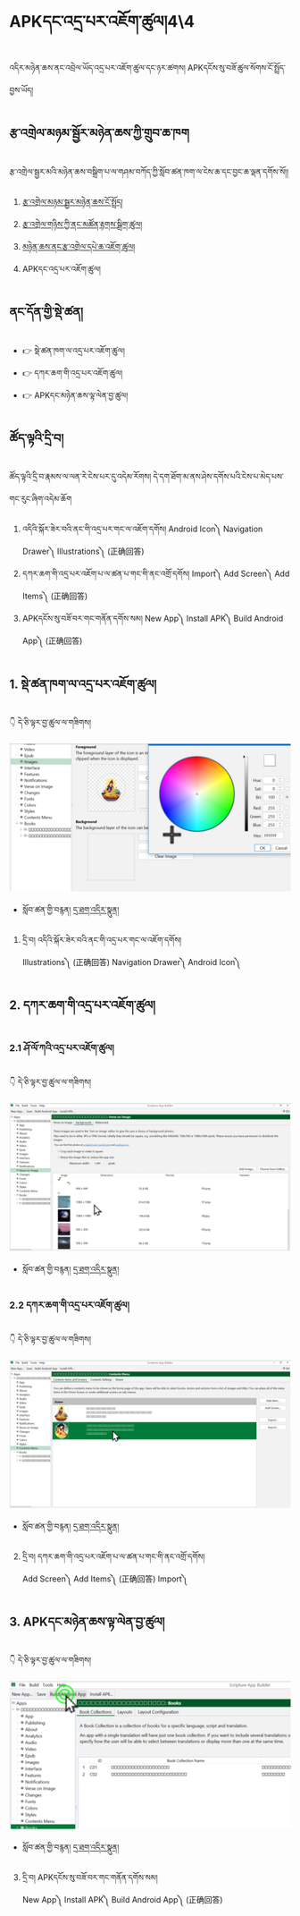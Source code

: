 # APKདང་འདྲ་པར་འཇོག་ཚུལ།4\4

འདིར་མཉེན་ཆས་ནང་འབྲེལ་ཡོད་འདྲ་པར་འཇོག་ཚུལ་དང་ཉར་ཚགས། APKདངོས་སུ་བཟོ་ཚུལ་སོགས་ངོ་སྤྲོད་བྱས་ཡོད།
## རྩ་འགྲེལ་མཉམ་སྦྱོར་མཉེན་ཆས་ཀྱི་གྲུབ་ཆ་ཁག

རྩ་འགྲེལ་སྦྱར་མའི་མཉེན་ཆས་བསྒྲིག་པ་ལ་གཤམ་བཀོད་ཀྱི་སློབ་ཚན་ཁག་ལ་ངེས་ཆ་དང་བྱང་ཆ་ལྡན་དགོས་སོ།།

1. [རྩ་འགྲེལ་མཉམ་སྦྱར་མཉེན་ཆས་ངོ་སྤྲོད།](https://github.com/buda-base/budax/blob/master/howtoguides/SAB14/index.md)
2. [རྩ་འགྲེལ་གཉིས་ཀྱི་ནང་མཚོན་རྟགས་སྒྲིག་ཚུལ།](https://github.com/buda-base/budax/blob/master/howtoguides/SAB15/index.md)
3. [མཉེན་ཆས་ནང་རྩ་འགྲེལ་དཔེ་ཆ་འཇོག་ཚུལ།](https://github.com/buda-base/budax/blob/master/howtoguides/SAB16/index.md)
4. APKདང་འདྲ་པར་འཇོག་ཚུལ།

## ནང་དོན་གྱི་སྡེ་ཚན།

- 👉 སྡེ་ཚན་ཁག་ལ་འདྲ་པར་འཇོག་ཚུལ།
- 👉 དཀར་ཆག་གི་འདྲ་པར་འཇོག་ཚུལ།
- 👉 APKདང་མཉེན་ཆས་ལྟ་ལེན་བྱ་ཚུལ།

## ཚོད་ལྟའི་དྲི་བ།

ཚོད་ལྟའི་དྲི་བ་རྣམས་ལ་ལན་རེ་ངེས་པར་དུ་འདེམ་རོགས། དེ་དག་ཐོག་མ་ནས་ཤེས་དགོས་པའི་ངེས་པ་མེད་པས་གང་རུང་ཞིག་འདེམ་ཆོག

1. འདིའི་སྐོར་ཟེར་བའི་ནང་གི་འདྲ་པར་གང་ལ་འཇོག་དགོས། Android Icon༽ Navigation Drawer༽ Illustrations༽ (正确回答)
2. དཀར་ཆག་གི་འདྲ་པར་འཇོག་པ་ལ་ཚན་པ་གང་གི་ནང་འགྲོ་དགོས། Import༽ Add Screen༽ Add Items༽ (正确回答)
3. APKདངོས་སུ་བཟོ་བར་གང་གནོན་དགོས་སམ། New App༽ Install APK༽ Build Android App༽ (正确回答)

## 1. སྡེ་ཚན་ཁག་ལ་འདྲ་པར་འཇོག་ཚུལ།

👇 དེ་ཅི་ལྟར་བྱ་ཚུལ་ལ་གཟིགས།

![800](images/000001.png)


- སློབ་ཚན་གྱི་བརྙན། [དྲ་ཐག་འདིར་སྣུན།](https://drive.google.com/file/d/1q4tCoTtuVvAh3NuksRfW66h-2IRVs8t1/view?usp=sharing)


1. དྲི་བ། འདིའི་སྐོར་ཟེར་བའི་ནང་གི་འདྲ་པར་གང་ལ་འཇོག་དགོས།  
Illustrations༽ (正确回答) Navigation Drawer༽ Android Icon༽

## 2. དཀར་ཆག་གི་འདྲ་པར་འཇོག་ཚུལ།

### 2.1 ཤོ་ལོ་ཀའི་འདྲ་པར་འཇོག་ཚུལ།

👇 དེ་ཅི་ལྟར་བྱ་ཚུལ་ལ་གཟིགས།

![800](images/000002.png)


- སློབ་ཚན་གྱི་བརྙན། [དྲ་ཐག་འདིར་སྣུན།](https://drive.google.com/file/d/1mrp0-1Ys8zlLx4Q7xof5DYpmnQJB7ATo/view?usp=sharing)

### 2.2 དཀར་ཆག་གི་འདྲ་པར་འཇོག་ཚུལ།

👇 དེ་ཅི་ལྟར་བྱ་ཚུལ་ལ་གཟིགས།

![800](images/000003.png)


- སློབ་ཚན་གྱི་བརྙན། [དྲ་ཐག་འདིར་སྣུན།](https://drive.google.com/file/d/1f47CFW5k6kXKlRqtn-eIWEVPXX9XXnUk/view?usp=sharing)


2. དྲི་བ། དཀར་ཆག་གི་འདྲ་པར་འཇོག་པ་ལ་ཚན་པ་གང་གི་ནང་འགྲོ་དགོས།  
Add Screen༽ Add Items༽ (正确回答) Import༽

## 3. APKདང་མཉེན་ཆས་ལྟ་ལེན་བྱ་ཚུལ།

👇 དེ་ཅི་ལྟར་བྱ་ཚུལ་ལ་གཟིགས།

![800](images/000004.png)
 

- སློབ་ཚན་གྱི་བརྙན། [དྲ་ཐག་འདིར་སྣུན།](https://drive.google.com/file/d/1MWsUgFb9lDto21t43BLMggoJIf9nPvDW/view?usp=sharing)


3. དྲི་བ། APKདངོས་སུ་བཟོ་བར་གང་གནོན་དགོས་སམ།  
New App༽ Install APK༽ Build Android App༽ (正确回答)